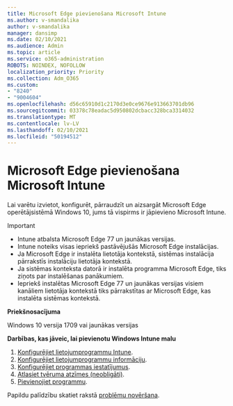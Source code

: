 ```yaml
---
title: Microsoft Edge pievienošana Microsoft Intune
ms.author: v-smandalika
author: v-smandalika
manager: dansimp
ms.date: 02/10/2021
ms.audience: Admin
ms.topic: article
ms.service: o365-administration
ROBOTS: NOINDEX, NOFOLLOW
localization_priority: Priority
ms.collection: Adm_O365
ms.custom:
- "8240"
- "9004604"
ms.openlocfilehash: d56c65910d1c2170d3e0ce9676e913663701db96
ms.sourcegitcommit: 03378c78eadac5d950802dcbacc328bca3314032
ms.translationtype: MT
ms.contentlocale: lv-LV
ms.lasthandoff: 02/10/2021
ms.locfileid: "50194512"
---
```

# <a name="add-microsoft-edge-to-microsoft-intune"></a>Microsoft Edge pievienošana Microsoft Intune

Lai varētu izvietot, konfigurēt, pārraudzīt un aizsargāt Microsoft Edge operētājsistēmā Windows 10, jums tā vispirms ir jāpievieno Microsoft Intune.

> [!IMPORTANT]
- Intune atbalsta Microsoft Edge 77 un jaunākas versijas.
- Intune noteiks visas iepriekš pastāvējušās Microsoft Edge instalācijas.
- Ja Microsoft Edge ir instalēta lietotāja kontekstā, sistēmas instalācija pārrakstīs instalāciju lietotāja kontekstā.
- Ja sistēmas konteksta datorā ir instalēta programma Microsoft Edge, tiks ziņots par instalēšanas panākumiem.
- Iepriekš instalētas Microsoft Edge 77 un jaunākas versijas visiem kanāliem lietotāja kontekstā tiks pārrakstītas ar Microsoft Edge, kas instalēta sistēmas kontekstā.

**Priekšnosacījuma**

Windows 10 versija 1709 vai jaunākas versijas

**Darbības, kas jāveic, lai pievienotu Windows Intune malu**

1. [Konfigurējiet lietojumprogrammu Intune](https://docs.microsoft.com/mem/intune/apps/apps-windows-edge).
2. [Konfigurējiet lietojumprogrammu informāciju](https://docs.microsoft.com/mem/intune/apps/apps-windows-edge).
3. [Konfigurējiet programmas iestatījumus](https://docs.microsoft.com/mem/intune/apps/apps-windows-edge).
4. [Atlasiet tvēruma atzīmes (neobligāti)](https://docs.microsoft.com/mem/intune/apps/apps-windows-edge).
5. [Pievienojiet programmu](https://docs.microsoft.com/mem/intune/apps/apps-windows-edge).

Papildu palīdzību skatiet rakstā [problēmu novēršana](https://docs.microsoft.com/mem/intune/apps/apps-windows-edge).




